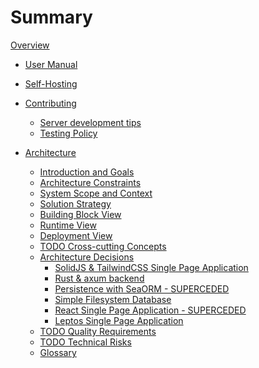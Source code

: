 # Summary

[Overview](./overview.md)


- [User Manual]()

- [Self-Hosting]()

- [Contributing](./contributing/index.md)
    - [Server development tips](./contributing/server_dev_tips.md)
    - [Testing Policy](./contributing/testing.md)

- [Architecture](./arc42/index.md)
    - [Introduction and Goals](./arc42/01_introduction_and_goals.md)
    - [Architecture Constraints](./arc42/02_architecture_constraints.md)
    - [System Scope and Context](./arc42/03_system_scope_and_context.md)
    - [Solution Strategy](./arc42/04_solution_strategy.md)
    - [Building Block View](./arc42/05_building_block_view.md)
    - [Runtime View](./arc42/06_runtime_view.md)
    - [Deployment View](./arc42/07_deployment_view.md)
    - [TODO Cross-cutting Concepts]()
    - [Architecture Decisions](./arc42/architecture_decsisions/index.md)
        - [SolidJS & TailwindCSS Single Page Application](./arc42/architecture_decsisions/001_solid_tailwind_spa.md)
        - [Rust & axum backend](./arc42/architecture_decsisions/002_rust_axum_backend.md)
        - [Persistence with SeaORM - SUPERCEDED](./arc42/architecture_decsisions/003_sea_orm.md)
        - [Simple Filesystem Database](./arc42/architecture_decsisions/004_filesystem_database.md)
        - [React Single Page Application - SUPERCEDED](./arc42/architecture_decsisions/005_react_spa.md)
        - [Leptos Single Page Application](./arc42/architecture_decsisions/006_leptos_spa.md)
    - [TODO Quality Requirements]()
    - [TODO Technical Risks]()
    - [Glossary](./arc42/12_glossary.md)
